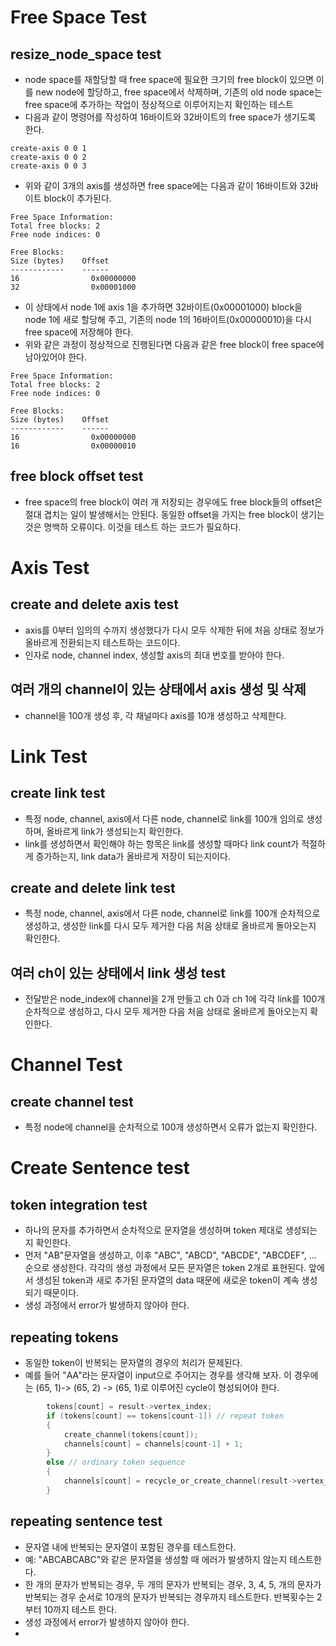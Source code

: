 # Free Space Test
## resize_node_space test
- node space를 재할당할 때 free space에 필요한 크기의 free block이 있으면 이를 new node에 할당하고, free space에서 삭제하며, 기존의 old node space는 free space에 추가하는 작업이 정상적으로 이루어지는지 확인하는 테스트
- 다음과 같이 명령어를 작성하여 16바이트와 32바이트의 free space가 생기도록 한다. 
```shell
create-axis 0 0 1
create-axis 0 0 2
create-axis 0 0 3
```
- 위와 같이 3개의 axis를 생성하면 free space에는 다음과 같이 16바이트와 32바이트 block이 추가된다. 
```shell
Free Space Information:
Total free blocks: 2
Free node indices: 0

Free Blocks:
Size (bytes)    Offset
------------    ------
16                0x00000000
32                0x00001000
```
- 이 상태에서 node 1에 axis 1을 추가하면 32바이트(0x00001000) block을 node 1에 새로 할당해 주고, 기존의 node 1의 16바이트(0x00000010)을 다시 free space에 저장해야 한다. 
- 위와 같은 과정이 정상적으로 진행된다면 다음과 같은 free block이 free space에 남아있어야 한다. 
```shell
Free Space Information:
Total free blocks: 2
Free node indices: 0

Free Blocks:
Size (bytes)    Offset
------------    ------
16                0x00000000
16                0x00000010
```

## free block offset test
- free space의 free block이 여러 개 저장되는 경우에도 free block들의 offset은 절대 겹치는 일이 발생해서는 안된다. 동일한 offset을 가지는 free block이 생기는 것은 명백하 오류이다. 이것을 테스트 하는 코드가 필요하다. 

# Axis Test
## create and delete axis test
- axis를 0부터 임의의 수까지 생성했다가 다시 모두 삭제한 뒤에 처음 상태로 정보가 올바르게 전환되는지 테스트하는 코드이다. 
- 인자로 node, channel index, 생성할 axis의 최대 번호를 받아야 한다. 
## 여러 개의 channel이 있는 상태에서 axis 생성 및 삭제
- channel을 100개 생성 후, 각 채널마다 axis를 10개 생성하고 삭제한다. 
# Link Test
## create link test
- 특정 node, channel, axis에서 다른 node, channel로  link를 100개 임의로 생성하며, 올바르게 link가 생성되는지 확인한다. 
- link를 생성하면서 확인해야 하는 항목은 link를 생성할 때마다 link count가 적절하게 증가하는지, link data가 올바르게 저장이 되는지이다. 
## create and delete link test
- 특정 node, channel, axis에서 다른 node, channel로  link를 100개 순차적으로 생성하고, 생성한 link를 다시 모두 제거한 다음 처음 상태로 올바르게 돌아오는지 확인한다. 
## 여러 ch이 있는 상태에서 link 생성 test
- 전달받은 node_index에 channel을 2개 만들고 ch 0과 ch 1에 각각 link를 100개 순차적으로 생성하고, 다시 모두 제거한 다음 처음 상태로 올바르게 돌아오는지 확인한다. 
# Channel Test
## create channel test
- 특정 node에 channel을 순차적으로 100개 생성하면서 오류가 없는지 확인한다. 
# Create Sentence test
## token integration test
- 하나의 문자를 추가하면서 순차적으로 문자열을 생성하며 token 제대로 생성되는지 확인한다. 
- 먼저 "AB"문자열을 생성하고, 이후 "ABC", "ABCD", "ABCDE", "ABCDEF", ... 순으로 생성한다. 각각의 생성 과정에서 모든 문자열은 token 2개로 표현된다. 앞에서 생성된 token과 새로 추가된 문자열의 data 때문에 새로운 token이 계속 생성되기 때문이다. 
- 생성 과정에서 error가 발생하지 않아야 한다. 
## repeating tokens
- 동일한 token이 반복되는 문자열의 경우의 처리가 문제된다. 
- 예를 들어 "AA"라는 문자열이 input으로 주어지는 경우를 생각해 보자. 이 경우에는 (65, 1)-> (65, 2) -> (65, 1)로 이루어진 cycle이 형성되어야 한다. 
```c
        tokens[count] = result->vertex_index;
        if (tokens[count] == tokens[count-1]) // repeat token
        {
            create_channel(tokens[count]);
            channels[count] = channels[count-1] + 1;
        }
        else // ordinary token sequence
        {
            channels[count] = recycle_or_create_channel(result->vertex_index);
        }
```

## repeating sentence test
- 문자열 내에 반복되는 문자열이 포함된 경우를 테스트한다. 
- 예: "ABCABCABC"와 같은 문자열을 생성할 때 에러가 발생하지 않는지 테스트한다. 
- 한 개의 문자가 반복되는 경우, 두 개의 문자가 반복되는 경우, 3, 4, 5, 개의 문자가 반복되는 경우 순서로 10개의 문자가 반복되는 경우까지 테스트한다. 반복횟수는 2부터 10까지 테스트 한다. 
- 생성 과정에서 error가 발생하지 않아야 한다. 
- 
